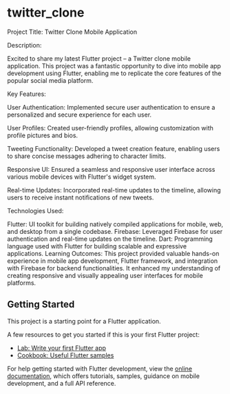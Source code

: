 # twitter_clone

Project Title: Twitter Clone Mobile Application

Description:

Excited to share my latest Flutter project – a Twitter clone mobile application. This project was a fantastic opportunity to dive into mobile app development using Flutter, enabling me to replicate the core features of the popular social media platform.

Key Features:

User Authentication: Implemented secure user authentication to ensure a personalized and secure experience for each user.

User Profiles: Created user-friendly profiles, allowing customization with profile pictures and bios.

Tweeting Functionality: Developed a tweet creation feature, enabling users to share concise messages adhering to character limits.

Responsive UI: Ensured a seamless and responsive user interface across various mobile devices with Flutter's widget system.

Real-time Updates: Incorporated real-time updates to the timeline, allowing users to receive instant notifications of new tweets.

Technologies Used:

Flutter: UI toolkit for building natively compiled applications for mobile, web, and desktop from a single codebase.
Firebase: Leveraged Firebase for user authentication and real-time updates on the timeline.
Dart: Programming language used with Flutter for building scalable and expressive applications.
Learning Outcomes:
This project provided valuable hands-on experience in mobile app development, Flutter framework, and integration with Firebase for backend functionalities. It enhanced my understanding of creating responsive and visually appealing user interfaces for mobile platforms.

## Getting Started

This project is a starting point for a Flutter application.

A few resources to get you started if this is your first Flutter project:

- [Lab: Write your first Flutter app](https://docs.flutter.dev/get-started/codelab)
- [Cookbook: Useful Flutter samples](https://docs.flutter.dev/cookbook)

For help getting started with Flutter development, view the
[online documentation](https://docs.flutter.dev/), which offers tutorials,
samples, guidance on mobile development, and a full API reference.
